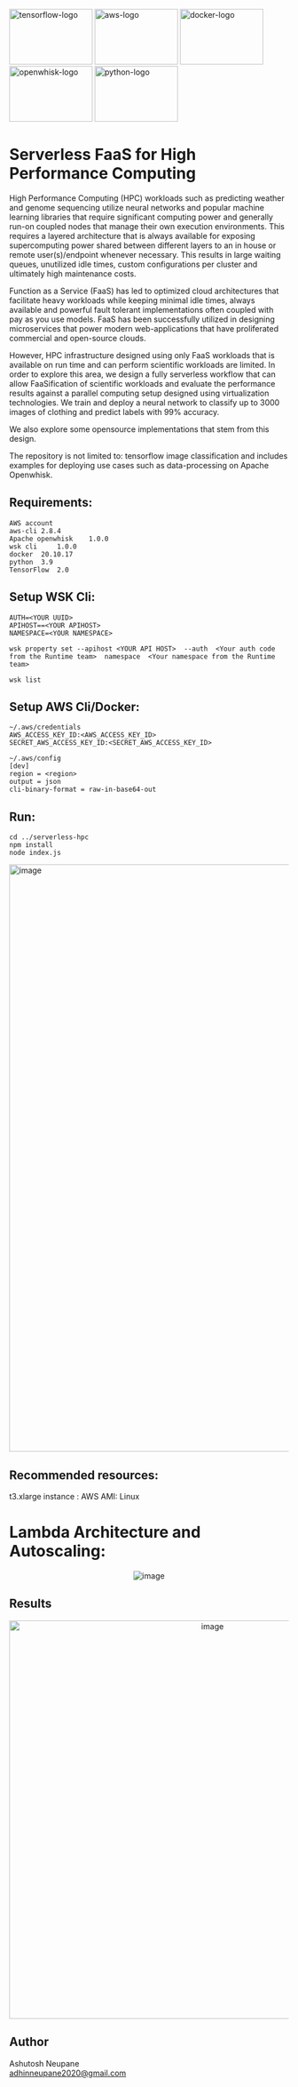 <p align="left" >
 <img width="150px" height="100px" alt="tensorflow-logo" src="https://user-images.githubusercontent.com/38281651/211432800-90035730-1f34-419d-b1b8-f726b745cb09.png">
 <img width="150px" height="100px" alt="aws-logo" src="https://user-images.githubusercontent.com/38281651/211433086-9002c229-c939-4b24-982a-d6767b9b8320.png">
 <img width="150px" height="100px" alt="docker-logo" src="https://user-images.githubusercontent.com/38281651/211433598-127016ab-0df8-42c1-b857-aeb15f81c62a.png">
 <img width="150px" height="100px" alt="openwhisk-logo" src="https://user-images.githubusercontent.com/38281651/211433466-8cc30e59-2e37-4ec4-a0f6-09a7ce3bb6fd.png">
  <img width="150px" height="100px" alt="python-logo" src="https://user-images.githubusercontent.com/38281651/211433701-596fa88c-a115-4a14-9435-136fe122f61f.png">
</p>






# Serverless FaaS for High Performance Computing

High Performance Computing (HPC) workloads such as predicting weather and genome sequencing utilize neural networks and popular machine learning libraries that require significant computing power and generally run-on coupled nodes that manage their own execution environments. This requires a layered architecture that is always available for exposing supercomputing power shared between different layers to an in house or remote user(s)/endpoint whenever necessary. This results in large waiting queues, unutilized idle times, custom configurations per cluster and ultimately high maintenance costs.  

Function as a Service (FaaS) has led to optimized cloud architectures that facilitate heavy workloads while keeping minimal idle times, always available and powerful fault tolerant implementations often coupled with pay as you use models. FaaS has been successfully utilized in designing microservices that power modern web-applications that have proliferated commercial and open-source clouds.

However, HPC infrastructure designed using only FaaS workloads that is available on run time and can perform scientific workloads are limited. In order to explore this area, we design a fully serverless workflow that can allow FaaSification of scientific workloads and evaluate the performance results against a parallel computing setup designed using virtualization technologies. We train and deploy a neural network to classify up to 3000 images of clothing and predict labels with 99% accuracy. 

We also explore some opensource implementations that stem from this design. 

The repository is not limited to: tensorflow image classification and includes examples for deploying use cases such as data-processing on Apache Openwhisk.

## Requirements: 

```
AWS account 
aws-cli	2.8.4  
Apache openwhisk	1.0.0 
wsk cli 	1.0.0 
docker	20.10.17 
python	3.9 
TensorFlow 	2.0 
```

## Setup WSK Cli: 
```
AUTH=<YOUR UUID>
APIHOST==<YOUR APIHOST> 
NAMESPACE=<YOUR NAMESPACE>
```
```
wsk property set --apihost <YOUR API HOST>  --auth  <Your auth code from the Runtime team>  namespace  <Your namespace from the Runtime team>
```
```
wsk list
```
## Setup AWS Cli/Docker: 
```
~/.aws/credentials
AWS_ACCESS_KEY_ID:<AWS_ACCESS_KEY_ID>
SECRET_AWS_ACCESS_KEY_ID:<SECRET_AWS_ACCESS_KEY_ID>

~/.aws/config 
[dev]
region = <region>
output = json
cli-binary-format = raw-in-base64-out
``` 

## Run: 
```
cd ../serverless-hpc 
npm install 
node index.js
```

<img width="1057" alt="image" src="https://user-images.githubusercontent.com/38281651/202928806-98f26947-8efd-4ed7-beb7-7134f53f5663.png">


## Recommended resources:

t3.xlarge instance : AWS 
AMI: Linux 

# Lambda Architecture and Autoscaling:

<p align="center" width="100%">
 <img alt="image" src="https://user-images.githubusercontent.com/38281651/211247823-160e3f5f-9581-444e-a5e8-25771b46901f.png">
</p>

## Results
<p align="center" width="100%">
 <img width="717" alt="image" src="https://user-images.githubusercontent.com/38281651/202928716-c30a769f-ed09-4d49-bdab-a4fe72a3d158.png">
</p>


## Author

Ashutosh Neupane
<br>adhinneupane2020@gmail.com</br>



